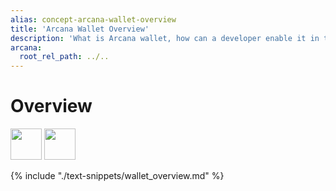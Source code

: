 ```yaml
---
alias: concept-arcana-wallet-overview
title: 'Arcana Wallet Overview'
description: 'What is Arcana wallet, how can a developer enable it in the context of an app and what features does it support.'
arcana:
  root_rel_path: ../..
---
```


# Overview

<img src="/img/icons/i_an_wallet_light.png#only-light" width="50"/>
<img src="/img/icons/i_an_wallet_dark.png#only-dark" width="50"/>

{% include "./text-snippets/wallet_overview.md" %}
